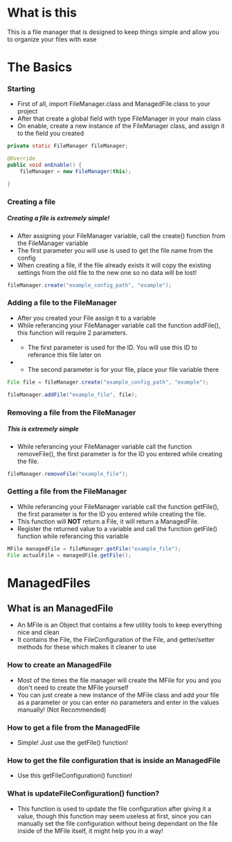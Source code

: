 # What is this
This is a file manager that is designed to keep things simple and allow you to organize your files with ease

# The Basics
### Starting
- First of all, import FileManager.class and ManagedFile.class to your project
- After that create a global field with type FileManager in your main class  
- On enable, create a new instance of the FileManager class, and assign it to the field you created
```java
private static FileManager fileManager;
```
```java
@Override
public void onEnable() {
    fileManager = new FileManager(this);

}
```

### Creating a file
##### Creating a file is extremely simple!
- After assigning your FileManager variable, call the create() function from the FileManager variable
- The first parameter you will use is used to get the file name from the config
- When creating a file, if the file already exists it will copy the existing settings from the old file to the new one so no data will be lost!
```java
fileManager.create("example_config_path", "example");
```

### Adding a file to the FileManager
- After you created your File assign it to a variable
- While referancing your FileManager variable call the function addFile(), this function will require 2 parameters.
- - The first parameter is used for the ID. You will use this ID to referance this file later on
- - The second parameter is for your file, place your file variable there
```java
File file = fileManager.create("example_config_path", "example");
```
```java
fileManager.addFile("example_file", file);
```

### Removing a file from the FileManager
##### This is extremely simple
- While referancing your FileManager variable call the function removeFile(), the first parameter is for the ID you entered while creating the file.
```java
fileManager.removeFile("example_file");
```

### Getting a file from the FileManager
- While referancing your FileManager variable call the function getFile(), the first parameter is for the ID you entered while creating the file.
- This function will **NOT** return a File, it will return a ManagedFile.
- Register the returned value to a variable and call the function getFile() function while referancing this variable
```java
MFile managedFile = fileManager.getFile("example_file");
File actualFile = managedFile.getFile();
```

# ManagedFiles

## What is an ManagedFile
- An MFile is an Object that contains a few utility tools to keep everything nice and clean
- It contains the File, the FileConfiguration of the File, and getter/setter methods for these which makes it cleaner to use

### How to create an ManagedFile
- Most of the times the file manager will create the MFile for you and you don't need to create the MFile yourself
- You can just create a new instance of the MFile class and add your file as a parameter or you can enter no parameters and enter in the values manually! (Not Recommended)

### How to get a file from the ManagedFile
- Simple! Just use the getFile() function!

### How to get the file configuration that is inside an ManagedFile
- Use this getFileConfiguration() function!

### What is updateFileConfiguration() function?
- This function is used to update the file configuration after giving it a value, though this function may seem useless at first, since you can manually set the file configuration without being dependant on the file inside of the MFile itself, it might help you in a way!
